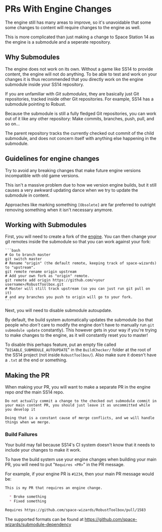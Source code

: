 # PRs With Engine Changes

The engine still has many areas to improve, so it's unavoidable that some some changes to content will require changes to the engine as well.

This is more complicated than just making a change to Space Station 14 as the engine is a submodule and a seperate repository.

## Why Submodules

The engine does not work on its own. Without a game like SS14 to provide content, the engine will not do anything. To be able to test and work on your changes it is thus recommended that you directly work on the engine submodule inside your SS14 repository.

If you are unfamiliar with _Git submodules_, they are basically just Git repositories, tracked inside other Git repositories. For example, SS14 has a submodule pointing to Robust. 

Because the submodule is still a fully fledged Git repositories, you can work out of it like any other repository: Make commits, branches, push, pull, and so on... 

The parent repository tracks the currently checked out commit of the child submodule, and does not concern itself with anything else happening in the submodule.

## Guidelines for engine changes

Try to avoid any breaking changes that make future engine versions incompatible with old game versions. 

This isn't a massive problem due to how we version engine builds, but it still causes a very awkward updating dance when we try to update the submodule in content. 

Approaches like marking something `[Obsolete]` are far preferred to outright removing something when it isn't necessary anymore.

## Working with Submodules

First, you will need to create a fork of the [engine](https://github.com/space-wizards/RobustToolbox). You can then change your git remotes inside the submodule so that you can work against your fork:

``````admonish note title="Git Bash Directions" collapsible=true
```bash
# Go to branch master
git switch master
# Rename "origin" (the default remote, keeping track of space-wizards) to "upstream".
git remote rename origin upstream
# Add your own fork as "origin" remote.
git remote add origin https://github.com/<your username>/RobustToolbox.git
# Master will still track upstream (so you can just run git pull on it)
# and any branches you push to origin will go to your fork.
```
``````

Next, you will need to disable submodule autoupdate. 

By default, the build system automatically updates the submodule (so that people who *don't* care to modify the engine don't have to manually run `git submodule update` constantly). This however gets in your way if you're trying to make changes to the engine, as it will constantly reset you to master! 

To disable this perhaps feature, put an empty file called "`DISABLE_SUBMODULE_AUTOUPDATE`" in the `BuildChecker/` folder at the root of the SS14 project (not inside `RobustToolbox/`). Also make sure it doesn't have a `.txt` at the end or something.

## Making the PR

When making your PR, you will want to make a separate PR in the engine repo _and_ the main SS14 repo.

```admonish danger
Do not actually commit a change to the checked out submodule commit in your main content PR, you should just leave it as uncommitted while you develop it

Doing that is a constant cause of merge conflicts, and we will handle things when we merge.
```

### Build Failures

Your build may fail because SS14's CI system doesn't know that it needs to include your changes to make it work.

To have the build system use your engine changes when building your main PR, you will need to put "`Requires <PR>`" in the PR message.

For example, if your engine PR is `#1234`, then your main PR message would be:

```md
This is my PR that requires an engine change.

  * Broke something
  * Fixed something

Requires https://github.com/space-wizards/RobustToolbox/pull/1583
```

The supported formats can be found at https://github.com/space-wizards/submodule-dependency